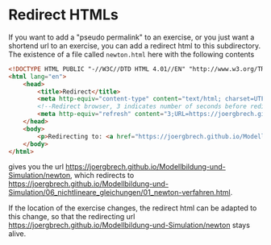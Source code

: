 # Redirect HTMLs

If you want to add a "pseudo permalink" to an exercise, or you just want a shortend url to an exercise, you can add a redirect 
html to this subdirectory. The existence of a file called `newton.html` here with the following contents

```html
<!DOCTYPE HTML PUBLIC "-//W3C//DTD HTML 4.01//EN" "http://www.w3.org/TR/html4/strict.dtd">
<html lang="en">
    <head>
        <title>Redirect</title>
        <meta http-equiv="content-type" content="text/html; charset=UTF-8">
        <!--Redirect browser, 3 indicates number of seconds before redirect-->
        <meta http-equiv="refresh" content="3;URL=https://joergbrech.github.io/Modellbildung-und-Simulation/06_nichtlineare_gleichungen/01_newton-verfahren.html">
    </head>
    <body>
        <p>Redirecting to: <a href="https://joergbrech.github.io/Modellbildung-und-Simulation/06_nichtlineare_gleichungen/01_newton-verfahren.html">https://joergbrech.github.io/Modellbildung-und-Simulation/06_nichtlineare_gleichungen/01_newton-verfahren.html</a></p>
    </body>
</html>
```

gives you the url https://joergbrech.github.io/Modellbildung-und-Simulation/newton, which redirects to https://joergbrech.github.io/Modellbildung-und-Simulation/06_nichtlineare_gleichungen/01_newton-verfahren.html.

If the location of the exercise changes, the redirect html can be adapted to this change, so that the redirecting url https://joergbrech.github.io/Modellbildung-und-Simulation/newton stays alive.

